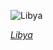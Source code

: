 
![Libya](https://www.gstatic.com/prettyearth/assets/full/1101.jpg)

*[Libya](https://www.google.com/maps/@24.908349,17.750339,17z/data=!3m1!1e3)*
